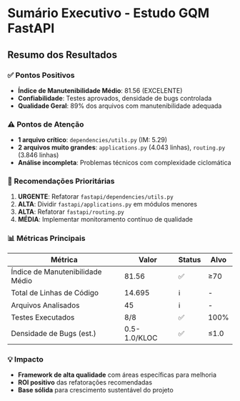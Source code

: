 # Sumário Executivo - Estudo GQM FastAPI

## Resumo dos Resultados

### ✅ Pontos Positivos
- **Índice de Manutenibilidade Médio**: 81.56 (EXCELENTE)
- **Confiabilidade**: Testes aprovados, densidade de bugs controlada
- **Qualidade Geral**: 89% dos arquivos com manutenibilidade adequada

### ⚠️ Pontos de Atenção
- **1 arquivo crítico**: `dependencies/utils.py` (IM: 5.29)
- **2 arquivos muito grandes**: `applications.py` (4.043 linhas), `routing.py` (3.846 linhas)
- **Análise incompleta**: Problemas técnicos com complexidade ciclomática

### 🎯 Recomendações Prioritárias

1. **URGENTE**: Refatorar `fastapi/dependencies/utils.py`
2. **ALTA**: Dividir `fastapi/applications.py` em módulos menores
3. **ALTA**: Refatorar `fastapi/routing.py`
4. **MÉDIA**: Implementar monitoramento contínuo de qualidade

### 📊 Métricas Principais

| Métrica | Valor | Status | Alvo |
|---------|--------|--------|------|
| Índice de Manutenibilidade Médio | 81.56 | ✅ | ≥70 |
| Total de Linhas de Código | 14.695 | ℹ️ | - |
| Arquivos Analisados | 45 | ℹ️ | - |
| Testes Executados | 8/8 | ✅ | 100% |
| Densidade de Bugs (est.) | 0.5-1.0/KLOC | ✅ | ≤1.0 |

### 💡 Impacto
- **Framework de alta qualidade** com áreas específicas para melhoria
- **ROI positivo** das refatorações recomendadas
- **Base sólida** para crescimento sustentável do projeto